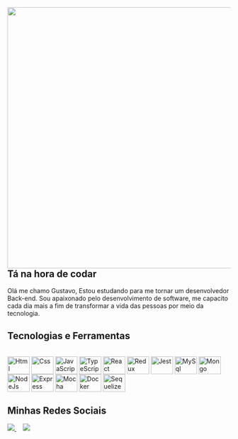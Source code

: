 <img align="right" height="590" src="https://raw.githubusercontent.com/gist/Gustavo-Anselmo/4e3bf383c8413f32b0a56c1c933543d3/raw/ffb4d5171bd41f9fc88f4910211d1898f82e6e76/githubcard.svg">


## Tá na hora de codar

<div align="left">
  Olá me chamo Gustavo, Estou estudando para me tornar um desenvolvedor Back-end. Sou apaixonado pelo desenvolvimento de software, me capacito cada dia mais a fim de transformar a vida das pessoas por meio da tecnologia.
 </div>

## Tecnologias e Ferramentas
<div align="left" style="display: inline_block"><br>
  <img align="center" alt="Html" height="40" width="50" src="https://cdn.jsdelivr.net/gh/devicons/devicon/icons/html5/html5-plain-wordmark.svg">
  <img align="center" alt="Css" height="40" width="50" src="https://cdn.jsdelivr.net/gh/devicons/devicon/icons/css3/css3-plain-wordmark.svg">
  <img align="center" alt="JavaScript" height="40" width="50" src="https://cdn.jsdelivr.net/gh/devicons/devicon/icons/javascript/javascript-original.svg">
  <img align="center" alt="TypeScript" height="40" width="50" src="https://cdn.jsdelivr.net/gh/devicons/devicon/icons/typescript/typescript-original.svg">
  <img align="center" alt="React" height="40" width="50" src="https://cdn.jsdelivr.net/gh/devicons/devicon/icons/react/react-original-wordmark.svg">
  <img align="center" alt="Redux" height="40" width="50" src="https://cdn.jsdelivr.net/gh/devicons/devicon/icons/redux/redux-original.svg">
  <img align="center" alt="Jest" height="40" width="50" src="https://cdn.jsdelivr.net/gh/devicons/devicon/icons/jest/jest-plain.svg">
  <img align="center" alt="MySql" height="40" width="50" src="https://cdn.jsdelivr.net/gh/devicons/devicon/icons/mysql/mysql-original-wordmark.svg">
  <img align="center" alt="Mongo" height="40" width="50" src="https://cdn.jsdelivr.net/gh/devicons/devicon/icons/mongodb/mongodb-plain-wordmark.svg">
  <img align="center" alt="NodeJs" height="40" width="50" src="https://cdn.jsdelivr.net/gh/devicons/devicon/icons/nodejs/nodejs-original.svg">
  <img align="center" alt="Express" height="40" width="50" src="https://cdn.jsdelivr.net/gh/devicons/devicon/icons/express/express-original.svg">
  <img align="center" alt="Mocha" height="40" width="50" src="https://cdn.jsdelivr.net/gh/devicons/devicon/icons/mocha/mocha-plain.svg">
  <img align="center" alt="Docker" height="40" width="50" src="https://cdn.jsdelivr.net/gh/devicons/devicon/icons/docker/docker-plain-wordmark.svg">
  <img align="center" alt="Sequelize" height="40" width="50" src="https://cdn.jsdelivr.net/gh/devicons/devicon/icons/sequelize/sequelize-plain-wordmark.svg">
</div>

## Minhas Redes Sociais
<div>
  <a style="margin-right: 15px;" href="mailto:gugaasp18@gmail.com" target="_blank">
    <img src="https://img.shields.io/badge/-Gmail-FF0000?style=flat-square&labelColor=FF0000&logo=gmail" />
  </a>
  <a style="margin-right: 15px;" href="https://www.linkedin.com/in/gustavo-anselmo-613779225/" target="_blank">
    <img src="https://img.shields.io/badge/-Linkedin-0e76a8?style=flat-square&logo=Linkedin&logoColor=white" />
  </a>
</div>


